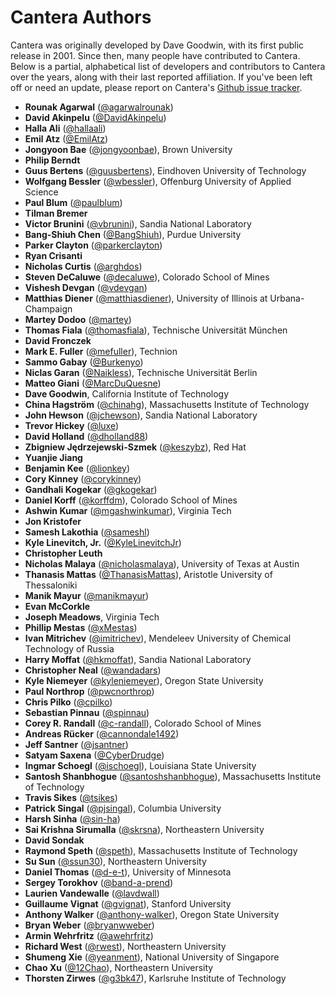 # Cantera Authors

Cantera was originally developed by Dave Goodwin, with its first public release
in 2001. Since then, many people have contributed to Cantera. Below is a
partial, alphabetical list of developers and contributors to Cantera over the
years, along with their last reported affiliation. If you've been left off or need an
update, please report on Cantera's
[Github issue tracker](https://github.com/Cantera/cantera/issues).

- **Rounak Agarwal** ([@agarwalrounak](https://github.com/agarwalrounak))
- **David Akinpelu** ([@DavidAkinpelu](https://github.com/DavidAkinpelu))
- **Halla Ali** ([@hallaali](https://github.com/hallaali))
- **Emil Atz** ([@EmilAtz](https://github.com/EmilAtz))
- **Jongyoon Bae** ([@jongyoonbae](https://github.com/jongyoonbae)), Brown University
- **Philip Berndt**
- **Guus Bertens** ([@guusbertens](https://github.com/guusbertens)), Eindhoven University of Technology
- **Wolfgang Bessler** ([@wbessler](https://github.com/wbessler)), Offenburg University of Applied Science
- **Paul Blum** ([@paulblum](https://github.com/paulblum))
- **Tilman Bremer**
- **Victor Brunini** ([@vbrunini](https://github.com/vbrunini)), Sandia National Laboratory
- **Bang-Shiuh Chen** ([@BangShiuh](https://github.com/BangShiuh)), Purdue University
- **Parker Clayton** ([@parkerclayton](https://github.com/parkerclayton))
- **Ryan Crisanti**
- **Nicholas Curtis** ([@arghdos](https://github.com/arghdos))
- **Steven DeCaluwe** ([@decaluwe](https://github.com/decaluwe)), Colorado School of Mines
- **Vishesh Devgan** ([@vdevgan](https://github.com/vdevgan))
- **Matthias Diener** ([@matthiasdiener](https://github.com/matthiasdiener)), University of Illinois at Urbana-Champaign
- **Martey Dodoo** ([@martey](https://github.com/martey))
- **Thomas Fiala** ([@thomasfiala](https://github.com/thomasfiala)), Technische Universität München
- **David Fronczek**
- **Mark E. Fuller** ([@mefuller](https://github.com/mefuller)), Technion
- **Sammo Gabay** ([@Burkenyo](https://github.com/Burkenyo))
- **Niclas Garan** ([@Naikless](https://github.com/Naikless)), Technische Universität Berlin
- **Matteo Giani** ([@MarcDuQuesne](https://github.com/MarcDuQuesne))
- **Dave Goodwin**, California Institute of Technology
- **China Hagström** ([@chinahg](https://github.com/chinahg)), Massachusetts Institute of Technology
- **John Hewson** ([@jchewson](https://github.com/jchewson)), Sandia National Laboratory
- **Trevor Hickey** ([@luxe](https://github.com/luxe))
- **David Holland** ([@dholland88](https://github.com/dholland88))
- **Zbigniew Jędrzejewski-Szmek** ([@keszybz](https://github.com/keszybz)), Red Hat
- **Yuanjie Jiang**
- **Benjamin Kee** ([@lionkey](https://github.com/lionkey))
- **Cory Kinney** ([@corykinney](https://github.com/corykinney))
- **Gandhali Kogekar** ([@gkogekar](https://github.com/gkogekar))
- **Daniel Korff** ([@korffdm](https://github.com/korffdm)), Colorado School of Mines
- **Ashwin Kumar** ([@mgashwinkumar](https://github.com/mgashwinkumar)), Virginia Tech
- **Jon Kristofer**
- **Samesh Lakothia** ([@sameshl](https://github.com/sameshl))
- **Kyle Linevitch, Jr.** ([@KyleLinevitchJr](https://github.com/KyleLinevitchJr))
- **Christopher Leuth**
- **Nicholas Malaya** ([@nicholasmalaya](https://github.com/nicholasmalaya)), University of Texas at Austin
- **Thanasis Mattas** ([@ThanasisMattas](https://github.com/ThanasisMattas)), Aristotle University of Thessaloniki
- **Manik Mayur** ([@manikmayur](https://github.com/manikmayur))
- **Evan McCorkle**
- **Joseph Meadows**, Virginia Tech
- **Phillip Mestas** ([@xMestas](https://github.com/xMestas))
- **Ivan Mitrichev** ([@imitrichev](https://github.com/imitrichev)), Mendeleev University of Chemical Technology of Russia
- **Harry Moffat** ([@hkmoffat](https://github.com/hkmoffat)), Sandia National Laboratory
- **Christopher Neal** ([@wandadars](https://github.com/wandadars))
- **Kyle Niemeyer** ([@kyleniemeyer](https://github.com/kyleniemeyer)), Oregon State University
- **Paul Northrop** ([@pwcnorthrop](https://github.com/pwcnorthrop))
- **Chris Pilko** ([@cpilko](https://github.com/cpilko))
- **Sebastian Pinnau** ([@spinnau](https://github.com/spinnau))
- **Corey R. Randall** ([@c-randall](https://github.com/c-randall)), Colorado School of Mines
- **Andreas Rücker** ([@cannondale1492](https://github.com/cannondale1492))
- **Jeff Santner** ([@jsantner](https://github.com/jsantner))
- **Satyam Saxena** ([@CyberDrudge](https://github.com/CyberDrudge))
- **Ingmar Schoegl** ([@ischoegl](https://github.com/ischoegl)), Louisiana State University
- **Santosh Shanbhogue** ([@santoshshanbhogue](https://github.com/santoshshanbhogue)), Massachusetts Institute of Technology
- **Travis Sikes** ([@tsikes](https://github.com/tsikes))
- **Patrick Singal** ([@pjsingal](https://github.com/pjsingal)), Columbia University
- **Harsh Sinha** ([@sin-ha](https://github.com/sin-ha))
- **Sai Krishna Sirumalla** ([@skrsna](https://github.com/skrsna)), Northeastern University
- **David Sondak**
- **Raymond Speth** ([@speth](https://github.com/speth)), Massachusetts Institute of Technology
- **Su Sun** ([@ssun30](https://github.com/ssun30)), Northeastern University
- **Daniel Thomas** ([@d-e-t](https://github.com/d-e-t)), University of Minnesota
- **Sergey Torokhov** ([@band-a-prend](https://github.com/band-a-prend))
- **Laurien Vandewalle** ([@lavdwall](https://github.com/lavdwall))
- **Guillaume Vignat** ([@gvignat](https://github.com/gvignat)), Stanford University
- **Anthony Walker** ([@anthony-walker](https://github.com/anthony-walker)), Oregon State University
- **Bryan Weber** ([@bryanwweber](https://github.com/bryanwweber))
- **Armin Wehrfritz** ([@awehrfritz](https://github.com/awehrfritz))
- **Richard West** ([@rwest](https://github.com/rwest)), Northeastern University
- **Shumeng Xie** ([@yeanment](https://github.com/yeanment)), National University of Singapore
- **Chao Xu** ([@12Chao](https://github.com/12Chao)), Northeastern University
- **Thorsten Zirwes** ([@g3bk47](https://github.com/g3bk47)), Karlsruhe Institute of Technology
